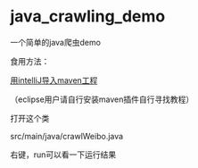 # java_crawling_demo
一个简单的java爬虫demo

食用方法：

<a href="http://isaacbao.github.io/blog/public/2016/09/03/intellij-import-maven-project/">用intelliJ导入maven工程</a>

（eclipse用户请自行安装maven插件自行寻找教程）


打开这个类

src/main/java/crawlWeibo.java

右键，run可以看一下运行结果
